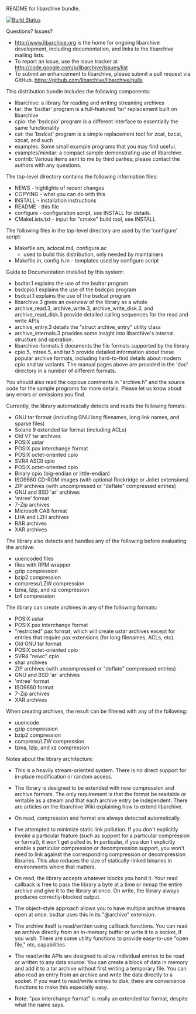 README for libarchive bundle.

[![Build Status](https://travis-ci.org/renenglish/libarchive.svg?branch=master)](https://travis-ci.org/renenglish/libarchive)

Questions?  Issues?
   * http://www.libarchive.org is the home for ongoing
     libarchive development, including documentation, and
     links to the libarchive mailing lists.
   * To report an issue, use the issue tracker at
     http://code.google.com/p/libarchive/issues/list
   * To submit an enhancement to libarchive, please submit
     a pull request via GitHub.
     https://github.com/libarchive/libarchive/pulls

This distribution bundle includes the following components:
   * libarchive: a library for reading and writing streaming archives
   * tar: the 'bsdtar' program is a full-featured 'tar'
     replacement built on libarchive
   * cpio: the 'bsdcpio' program is a different interface to
     essentially the same functionality
   * cat: the 'bsdcat' program is a simple replacement tool for
     zcat, bzcat, xzcat, and such
   * examples: Some small example programs that you may find useful.
   * examples/minitar: a compact sample demonstrating use of libarchive.
   * contrib:  Various items sent to me by third parties;
     please contact the authors with any questions.

The top-level directory contains the following information files:
   * NEWS - highlights of recent changes
   * COPYING - what you can do with this
   * INSTALL - installation instructions
   * README - this file
   * configure - configuration script, see INSTALL for details.
   * CMakeLists.txt - input for "cmake" build tool, see INSTALL

The following files in the top-level directory are used by the
'configure' script:
   * Makefile.am, aclocal.m4, configure.ac
       - used to build this distribution, only needed by maintainers
   * Makefile.in, config.h.in
	- templates used by configure script

Guide to Documentation installed by this system:
 * bsdtar.1 explains the use of the bsdtar program
 * bsdcpio.1 explains the use of the bsdcpio program
 * bsdcat.1 explains the use of the bsdcat program
 * libarchive.3 gives an overview of the library as a whole
 * archive_read.3, archive_write.3, archive_write_disk.3, and
   archive_read_disk.3 provide detailed calling sequences for the read
   and write APIs
 * archive_entry.3 details the "struct archive_entry" utility class
 * archive_internals.3 provides some insight into libarchive's
   internal structure and operation.
 * libarchive-formats.5 documents the file formats supported by the library
 * cpio.5, mtree.5, and tar.5 provide detailed information about these
   popular archive formats, including hard-to-find details about
   modern cpio and tar variants.
The manual pages above are provided in the 'doc' directory in
a number of different formats.

You should also read the copious comments in "archive.h" and the
source code for the sample programs for more details.  Please let us
know about any errors or omissions you find.

Currently, the library automatically detects and reads the following fomats:
  * GNU tar format (including GNU long filenames, long link names, and sparse files)
  * Solaris 9 extended tar format (including ACLs)
  * Old V7 tar archives
  * POSIX ustar
  * POSIX pax interchange format
  * POSIX octet-oriented cpio
  * SVR4 ASCII cpio
  * POSIX octet-oriented cpio
  * Binary cpio (big-endian or little-endian)
  * ISO9660 CD-ROM images (with optional Rockridge or Joliet extensions)
  * ZIP archives (with uncompressed or "deflate" compressed entries)
  * GNU and BSD 'ar' archives
  * 'mtree' format
  * 7-Zip archives
  * Microsoft CAB format
  * LHA and LZH archives
  * RAR archives
  * XAR archives

The library also detects and handles any of the following before evaluating the archive:
  * uuencoded files
  * files with RPM wrapper
  * gzip compression
  * bzip2 compression
  * compress/LZW compression
  * lzma, lzip, and xz compression
  * lz4 compression

The library can create archives in any of the following formats:
  * POSIX ustar
  * POSIX pax interchange format
  * "restricted" pax format, which will create ustar archives except for
    entries that require pax extensions (for long filenames, ACLs, etc).
  * Old GNU tar format
  * POSIX octet-oriented cpio
  * SVR4 "newc" cpio
  * shar archives
  * ZIP archives (with uncompressed or "deflate" compressed entries)
  * GNU and BSD 'ar' archives
  * 'mtree' format
  * ISO9660 format
  * 7-Zip archives
  * XAR archives

When creating archives, the result can be filtered with any of the following:
  * uuencode
  * gzip compression
  * bzip2 compression
  * compress/LZW compression
  * lzma, lzip, and xz compression

Notes about the library architecture:

 * This is a heavily stream-oriented system.  There is no direct
   support for in-place modification or random access.

 * The library is designed to be extended with new compression and
   archive formats.  The only requirement is that the format be
   readable or writable as a stream and that each archive entry be
   independent.  There are articles on the libarchive Wiki explaining
   how to extend libarchive.

 * On read, compression and format are always detected automatically.

 * I've attempted to minimize static link pollution.  If you don't
   explicitly invoke a particular feature (such as support for a
   particular compression or format), it won't get pulled in.
   In particular, if you don't explicitly enable a particular
   compression or decompression support, you won't need to link
   against the corresponding compression or decompression libraries.
   This also reduces the size of statically-linked binaries in
   environments where that matters.

 * On read, the library accepts whatever blocks you hand it.
   Your read callback is free to pass the library a byte at a time
   or mmap the entire archive and give it to the library at once.
   On write, the library always produces correctly-blocked output.

 * The object-style approach allows you to have multiple archive streams
   open at once.  bsdtar uses this in its "@archive" extension.

 * The archive itself is read/written using callback functions.
   You can read an archive directly from an in-memory buffer or
   write it to a socket, if you wish.  There are some utility
   functions to provide easy-to-use "open file," etc, capabilities.

 * The read/write APIs are designed to allow individual entries
   to be read or written to any data source:  You can create
   a block of data in memory and add it to a tar archive without
   first writing a temporary file.  You can also read an entry from
   an archive and write the data directly to a socket.  If you want
   to read/write entries to disk, there are convenience functions to
   make this especially easy.

 * Note: "pax interchange format" is really an extended tar format,
   despite what the name says.
